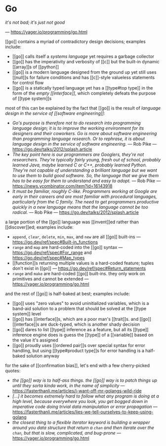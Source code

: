 # Go

_it's not bad; it's just not good_

&mdash; <https://yager.io/programming/go.html>

[[go]] contains a myriad of contradictory design decisions; examples include:

- [[go]] calls itself a _systems language_ yet requires a garbage collector
- [[go]] has the imperativity and verbosity of [[c]] but the built-in dynamic [[array]]s of [[python]]
- [[go]] is a modern language designed from the ground up yet still uses [[null]]s for failure conditions and has [[c]]-style valueless statements for control flow
- [[go]] is a statically typed language yet has a [[type#top type]] in the form of the _empty [[interface]]_, which completely defeats the purpose of [[type system]]s

most of this can be explained by the fact that [[go]] is the result of _language design in the service of [[software engineering]]_:

- _Go's purpose is therefore not to do research into programming language design; it is to improve the working environment for its designers and their coworkers. Go is more about software engineering than programming language research. Or to rephrase, it is about language design in the service of software engineering._ &mdash; Rob Pike &mdash; <https://go.dev/talks/2012/splash.article>
- _The key point here is our programmers are Googlers, they're not researchers. They're typically fairly young, fresh out of school, probably learned Java, maybe learned C or C++, probably learned Python. They're not capable of understanding a brilliant language but we want to use them to build good software. So, the language that we give them has to be easy for them to understand and easy to adopt._ &mdash; Rob Pike &mdash; <https://news.ycombinator.com/item?id=16143918>
- _It must be familiar, roughly C-like. Programmers working at Google are early in their careers and are most familiar with procedural languages, particularly from the C family. The need to get programmers productive quickly in a new language means that the language cannot be too radical._ &mdash; Rob Pike &mdash; <https://go.dev/talks/2012/splash.article>

a large portion of the [[go]] language was [[invent]]ed rather than [[discover]]ed; examples include:

- `append`, `clear`, `delete`, `min`, `max`, and `new` are all [[go]] built-ins &mdash; <https://go.dev/ref/spec#Built-in_functions>
- `range` and `map` are hard-coded into the [[go]] syntax &mdash; <https://go.dev/ref/spec#For_range> and <https://go.dev/ref/spec#Map_types>
- [[function]]s returning multiple values is a hard-coded feature; tuples don't exist in [[go]] &mdash; <https://go.dev/ref/spec#Return_statements>
- `range` and `make` are hard-coded [[go]] built-ins. they only work on primitives and cannot be extended &mdash; <https://yager.io/programming/go.html>

and the rest of [[go]] is half-baked at best; examples include:

- [[go]] uses "zero values" to avoid uninitialized variables, which is a band-aid solution to a problem that should be solved at the [[type system]] level
- [[go]] has [[interface]]s, which are a poor man's [[trait]]s. and [[go]] [[interface]]s are duck-typed, which is another shady decision
- [[go]] dares to list [[type]] inference as a feature, but all its [[type]] inference engine does is guess the [[type]] of a [[variable]] based on the value it's assigned
- [[go]] proudly uses [[ordered pair]]s over special syntax for error handling, but using [[type#product type]]s for error handling is a half-baked solution anyway

for the sake of [[confirmation bias]], let's end with a few cherry-picked quotes:

- _the [[go]] way is to half-ass things. the [[go]] way is to patch things up until they sorta kinda work, in the name of simplicity_ &mdash; <https://fasterthanli.me/articles/i-want-off-mr-golangs-wild-ride>
- _[...] it becomes extremely hard to follow what any program is doing at a high level, because everywhere you look, you get bogged down in imperative code doing trivial data manipulation or error propagation_ &mdash; <https://fasterthanli.me/articles/lies-we-tell-ourselves-to-keep-using-golang>
- _the closest thing to a flexible iterator keyword is building a wrapper around you data structure that return a `chan` and then iterate over the `chan`, but that is slow, complicated, and bug-prone_ &mdash; <https://yager.io/programming/go.html>
